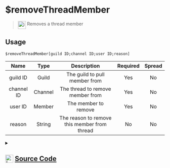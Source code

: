 # $removeThreadMember
> <img align="top" src="https://upload.wikimedia.org/wikipedia/commons/thumb/e/e4/Infobox_info_icon.svg/160px-Infobox_info_icon.svg.png?20150409153300" alt="image" width="25" height="auto"> Removes a thread member
## Usage
```
$removeThreadMember[guild ID;channel ID;user ID;reason]
```
| Name | Type | Description | Required | Spread
| :---: | :---: | :---: | :---: | :---: |
guild ID | Guild | The guild to pull member from | Yes | No
channel ID | Channel | The thread to remove member from | Yes | No
user ID | Member | The member to remove | Yes | No
reason | String | The reason to remove this member from thread | No | No
<details>
<summary>
    
## <img align="top" src="https://cdn4.iconfinder.com/data/icons/iconsimple-logotypes/512/github-512.png" alt="image" width="25" height="auto">  [Source Code](https://github.com/tryforge/ForgeScript-V2/blob/main/src/native/removeThreadMember.ts)
    
</summary>
    
```ts
import { BaseChannel, ThreadChannel } from "discord.js"
import { ArgType, NativeFunction, Return } from "../structures"
import noop from "../functions/noop"

export default new NativeFunction({
    name: "$removeThreadMember",
    description: "Removes a thread member",
    brackets: true,
    unwrap: true,
    args: [
        {
            name: "guild ID",
            description: "The guild to pull member from",
            rest: false,
            required: true,
            type: ArgType.Guild
        },
        {
            name: "channel ID",
            description: "The thread to remove member from",
            rest: false,
            required: true,
            type: ArgType.Channel,
            check: (i: BaseChannel) => i.isThread()
        },
        {
            name: "user ID",
            pointer: 0,
            description: "The member to remove",
            rest: false,
            required: true,
            type: ArgType.Member
        },
        {
            name: "reason",
            description: "The reason to remove this member from thread",
            rest: false,
            type: ArgType.String
        }
    ],
    async execute(ctx, [ guild, channel, member, reason ]) {
        const thread = channel as ThreadChannel

        const success = await thread.members.remove(member.id, reason || undefined).catch(noop)

        return Return.success(
            !!success
        )
    },
})
```
    
</details>
